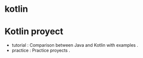 # kotlin

Kotlin proyect
=============

* tutorial : Comparison between Java and Kotlin with examples .
* practice : Practice proyects . 
 
